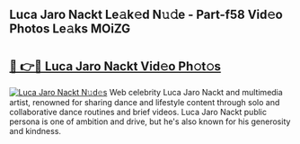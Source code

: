 ## Luca Jaro Nackt Le𝚊k𝚎d N𝚞𝚍e - Part-f58 Vid𝚎o Photos Le𝚊ks MOiZG

# <h2><a href="http://fb83w5v.evod.top/?m=Luca+Jaro+Nackt">🔗 👉🔴 Luca Jaro Nackt Vid𝚎o Ph𝚘t𝚘s</a></h2>

[![Luca Jaro Nackt N𝚞d𝚎s](https://i.imgur.com/8V9OHl7.gif)](http://fb83w5v.evod.top/?m=Luca+Jaro+Nackt)
Web celebrity Luca Jaro Nackt and multimedia artist, renowned for sharing dance and lifestyle content through solo and collaborative dance routines and brief videos. Luca Jaro Nackt public persona is one of ambition and drive, but he's also known for his generosity and kindness. 
